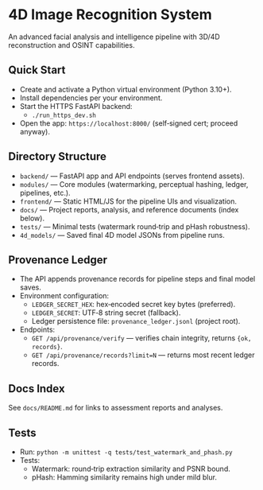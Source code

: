 # 4D Image Recognition System

An advanced facial analysis and intelligence pipeline with 3D/4D reconstruction and OSINT capabilities.

## Quick Start
- Create and activate a Python virtual environment (Python 3.10+).
- Install dependencies per your environment.
- Start the HTTPS FastAPI backend:
  - `./run_https_dev.sh`
- Open the app: `https://localhost:8000/` (self‑signed cert; proceed anyway).

## Directory Structure
- `backend/` — FastAPI app and API endpoints (serves frontend assets).
- `modules/` — Core modules (watermarking, perceptual hashing, ledger, pipelines, etc.).
- `frontend/` — Static HTML/JS for the pipeline UIs and visualization.
- `docs/` — Project reports, analysis, and reference documents (index below).
- `tests/` — Minimal tests (watermark round‑trip and pHash robustness).
- `4d_models/` — Saved final 4D model JSONs from pipeline runs.

## Provenance Ledger
- The API appends provenance records for pipeline steps and final model saves.
- Environment configuration:
  - `LEDGER_SECRET_HEX`: hex‑encoded secret key bytes (preferred).
  - `LEDGER_SECRET`: UTF‑8 string secret (fallback).
  - Ledger persistence file: `provenance_ledger.jsonl` (project root).
- Endpoints:
  - `GET /api/provenance/verify` — verifies chain integrity, returns `{ok, records}`.
  - `GET /api/provenance/records?limit=N` — returns most recent ledger records.

## Docs Index
See `docs/README.md` for links to assessment reports and analyses.

## Tests
- Run: `python -m unittest -q tests/test_watermark_and_phash.py`
- Tests:
  - Watermark: round‑trip extraction similarity and PSNR bound.
  - pHash: Hamming similarity remains high under mild blur.
